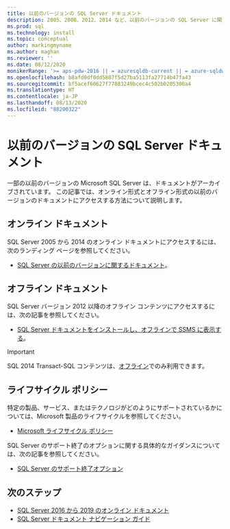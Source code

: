 ```yaml
---
title: 以前のバージョンの SQL Server ドキュメント
description: 2005、2008、2012、2014 など、以前のバージョンの SQL Server に関するオンラインおよびオフラインのドキュメントを取得する方法。
ms.prod: sql
ms.technology: install
ms.topic: conceptual
author: markingmyname
ms.author: maghan
ms.reviewer: ''
ms.date: 08/12/2020
monikerRange: '>= aps-pdw-2016 || = azuresqldb-current || = azure-sqldw-latest || >= sql-server-2016 || >= sql-server-linux-2017 || = sqlallproducts-allversions'
ms.openlocfilehash: b8afd0df0dd5807f5d27ba5113fa27714b47fa43
ms.sourcegitcommit: bf5acef60627f77883249bcec4c502b0205300a4
ms.translationtype: HT
ms.contentlocale: ja-JP
ms.lasthandoff: 08/13/2020
ms.locfileid: "88200322"
---
```

# <a name="previous-versions-of-sql-server-documentation"></a>以前のバージョンの SQL Server ドキュメント

一部の以前のバージョンの Microsoft SQL Server は、ドキュメントがアーカイブされています。 この記事では、オンライン形式とオフライン形式の以前のバージョンのドキュメントにアクセスする方法について説明します。

## <a name="online-documentation"></a>オンライン ドキュメント

SQL Server 2005 から 2014 のオンライン ドキュメントにアクセスするには、次のランディング ページを参照してください。

- [SQL Server の以前のバージョンに関するドキュメント](https://docs.microsoft.com/previous-versions/sql/)。

## <a name="offline-documentation"></a>オフライン ドキュメント

SQL Server バージョン 2012 以降のオフライン コンテンツにアクセスするには、次の記事を参照してください。

- [SQL Server ドキュメントをインストールし、オフラインで SSMS に表示する](sql-server-offline-documentation.md)。

> [!IMPORTANT]
> SQL 2014 Transact-SQL コンテンツは、[オフライン](../sql-server/sql-server-offline-documentation.md#sql-server-2014-offline-content)でのみ利用できます。

## <a name="lifecycle-policy"></a>ライフサイクル ポリシー

特定の製品、サービス、またはテクノロジがどのようにサポートされているかについては、Microsoft 製品のライフサイクルを参照してください。

- [Microsoft ライフサイクル ポリシー](https://support.microsoft.com/lifecycle/selectindex)

SQL Server のサポート終了のオプションに関する具体的なガイダンスについては、次の記事を参照してください。

- [SQL Server のサポート終了オプション](../sql-server/end-of-support/sql-server-end-of-life-overview.md)

## <a name="next-steps"></a>次のステップ

- [SQL Server 2016 から 2019 のオンライン ドキュメント](../sql-server/index.yml)
- [SQL Server ドキュメント ナビゲーション ガイド](../sql-server/sql-docs-navigation-guide.md)
